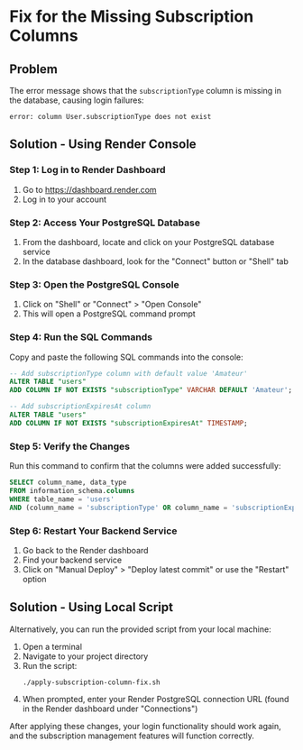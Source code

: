 # Fix for the Missing Subscription Columns

## Problem
The error message shows that the `subscriptionType` column is missing in the database, causing login failures:

```
error: column User.subscriptionType does not exist
```

## Solution - Using Render Console

### Step 1: Log in to Render Dashboard
1. Go to https://dashboard.render.com
2. Log in to your account

### Step 2: Access Your PostgreSQL Database
1. From the dashboard, locate and click on your PostgreSQL database service
2. In the database dashboard, look for the "Connect" button or "Shell" tab

### Step 3: Open the PostgreSQL Console
1. Click on "Shell" or "Connect" > "Open Console"
2. This will open a PostgreSQL command prompt

### Step 4: Run the SQL Commands
Copy and paste the following SQL commands into the console:

```sql
-- Add subscriptionType column with default value 'Amateur'
ALTER TABLE "users" 
ADD COLUMN IF NOT EXISTS "subscriptionType" VARCHAR DEFAULT 'Amateur';

-- Add subscriptionExpiresAt column
ALTER TABLE "users" 
ADD COLUMN IF NOT EXISTS "subscriptionExpiresAt" TIMESTAMP;
```

### Step 5: Verify the Changes
Run this command to confirm that the columns were added successfully:

```sql
SELECT column_name, data_type 
FROM information_schema.columns 
WHERE table_name = 'users' 
AND (column_name = 'subscriptionType' OR column_name = 'subscriptionExpiresAt');
```

### Step 6: Restart Your Backend Service
1. Go back to the Render dashboard
2. Find your backend service
3. Click on "Manual Deploy" > "Deploy latest commit" or use the "Restart" option

## Solution - Using Local Script
Alternatively, you can run the provided script from your local machine:

1. Open a terminal
2. Navigate to your project directory
3. Run the script:
   ```
   ./apply-subscription-column-fix.sh
   ```
4. When prompted, enter your Render PostgreSQL connection URL (found in the Render dashboard under "Connections")

After applying these changes, your login functionality should work again, and the subscription management features will function correctly. 